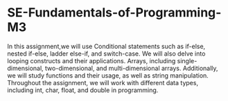 # SE-Fundamentals-of-Programming-M3
In this assignment,we will use Conditional statements such as if-else, nested if-else, ladder else-if, and switch-case. We will also delve into looping constructs and their applications. Arrays, including single-dimensional, two-dimensional, and multi-dimensional arrays. Additionally, we will study functions and their usage, as well as string manipulation. Throughout the assignment, we will work with different data types, including int, char, float, and double in programming.
